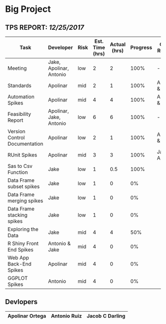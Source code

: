 # Big Project

## TPS REPORT: _12/25/2017_
Task | Developer | Risk | Est. Time (hrs) | Actual (hrs) | Progress | Code Review
--- | --- | --- | --- | --- | --- | ---
Meeting | Jake, Apolinar, Antonio | low | 2 | 2 | 100% | ---
Standards | Apolinar | mid  | 2 | 1 | 100% | Antonio & Jake
Automation Spikes | Apolinar  | mid | 4 | 4 | 100% | Antonio & Jake
Feasibility Report | Apolinar, Jake, Antonio | low | 6 | 6 | 100% | ---
Version Control Documentation | Apolinar  | low | 2 | 1 | 100% | Antonio & Jake
RUnit Spikes | Apolinar | mid | 3 | 3 | 100% | Jake & Antonio
Sas to Csv Function | Jake | low  | 1 | 0.5 | 100% | 
Data Frame subset spikes | Jake | low  | 1 | 0 | 0% |
Data Frame merging spikes | Jake | low  | 1 | 0 | 0% |
Data Frame stacking spikes | Jake | low  | 1 | 0 | 0% |
Exploring the Data | Jake | mid | 4 | 4 | 50% | 
R Shiny Front End Spikes | Antonio & Jake | mid | 4 | 0 | 0% | 
Web App Back-End Spikes | Apolinar  | mid | 4 | 0 | 0% | 
GGPLOT Spikes | Antonio | mid | 4 | 0 | 0% | 

## Devlopers
Apolinar Ortega | Antonio Ruiz | Jacob C Darling
--- | --- | --- 